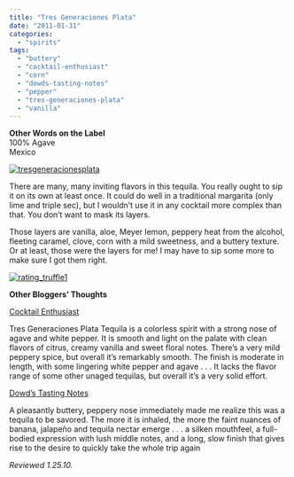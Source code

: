 ```yaml
---
title: "Tres Generaciones Plata"
date: "2011-01-31"
categories: 
  - "spirits"
tags: 
  - "buttery"
  - "cocktail-enthusiast"
  - "corn"
  - "dowds-tasting-notes"
  - "pepper"
  - "tres-generaciones-plata"
  - "vanilla"
---
```


**Other Words on the Label**\
100% Agave\
Mexico

[![](http://s3.amazonaws.com/thegourmez-wpmedia/2011/01/tresgeneracionesplata.jpg "tresgeneracionesplata")](http://s3.amazonaws.com/thegourmez-wpmedia/2011/01/tresgeneracionesplata.jpg)

There are many, many inviting flavors in this tequila. You really ought to sip it on its own at least once. It could do well in a traditional margarita (only lime and triple sec), but I wouldn’t use it in any cocktail more complex than that. You don’t want to mask its layers.

Those layers are vanilla, aloe, Meyer lemon, peppery heat from the alcohol, fleeting caramel, clove, corn with a mild sweetness, and a buttery texture. Or at least, those were the layers for me! I may have to sip some more to make sure I got them right.

[![](http://s3.amazonaws.com/thegourmez-wpmedia/2009/02/rating_truffle1.gif "rating_truffle1")](http://s3.amazonaws.com/thegourmez-wpmedia/2009/02/rating_truffle1.gif)

**Other Bloggers’ Thoughts**

[Cocktail Enthusiast](http://cocktailenthusiast.com/2011/01/13/tres-generaciones-plata-tequila-review/)

Tres Generaciones Plata Tequila is a colorless spirit with a strong nose of agave and white pepper. It is smooth and light on the palate with clean flavors of citrus, creamy vanilla and sweet floral notes. There’s a very mild peppery spice, but overall it’s remarkably smooth. The finish is moderate in length, with some lingering white pepper and agave . . . It lacks the flavor range of some other unaged tequilas, but overall it’s a very solid effort.

[Dowd’s Tasting Notes](http://dowdtastingnotes.blogspot.com/2009/04/tres-generaciones-plata-tequila.html)

A pleasantly buttery, peppery nose immediately made me realize this was a tequila to be savored. The more it is inhaled, the more the faint nuances of banana, jalapeño and tequila nectar emerge . . . a silken mouthfeel, a full-bodied expression with lush middle notes, and a long, slow finish that gives rise to the desire to quickly take the whole trip again

_Reviewed 1.25.10._
